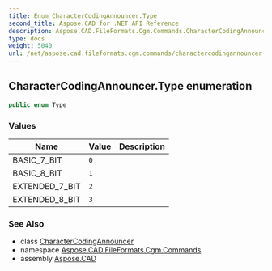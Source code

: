 ```yaml
---
title: Enum CharacterCodingAnnouncer.Type
second_title: Aspose.CAD for .NET API Reference
description: Aspose.CAD.FileFormats.Cgm.Commands.CharacterCodingAnnouncerType enum. 
type: docs
weight: 5040
url: /net/aspose.cad.fileformats.cgm.commands/charactercodingannouncer.type/
---
```

## CharacterCodingAnnouncer.Type enumeration

```csharp
public enum Type
```

### Values

| Name | Value | Description |
| --- | --- | --- |
| BASIC_7_BIT | `0` |  |
| BASIC_8_BIT | `1` |  |
| EXTENDED_7_BIT | `2` |  |
| EXTENDED_8_BIT | `3` |  |

### See Also

* class [CharacterCodingAnnouncer](../charactercodingannouncer/)
* namespace [Aspose.CAD.FileFormats.Cgm.Commands](../../aspose.cad.fileformats.cgm.commands/)
* assembly [Aspose.CAD](../../)


